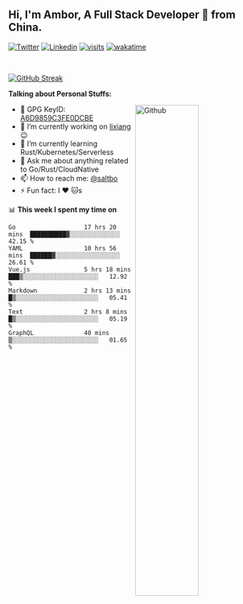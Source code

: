 ## Hi, I'm Ambor, A Full Stack Developer 🚀 from China.

[![Twitter](https://img.shields.io/badge/-saltbo-1ca0f1?style=flat&logo=twitter&logoColor=white)](https://twitter.com/rdsaltbo)
[![Linkedin](https://img.shields.io/badge/-saltbo-blue?style=flat&logo=Linkedin&logoColor=white)](https://www.linkedin.com/in/saltbo/)
[![visits](https://visitor.vercel.app/page/saltbo?color=light-green)](https://github.com/saltbo/)
[![wakatime](https://wakatime.com/badge/user/f82b1c77-faab-48cd-aef5-a12c0aff104b.svg)](https://wakatime.com/@f82b1c77-faab-48cd-aef5-a12c0aff104b)

&nbsp;  

[![GitHub Streak](http://github-readme-streak-stats.herokuapp.com?user=saltbo&hide_border=true&date_format=M%20j%5B%2C%20Y%5D)](https://git.io/streak-stats)

**Talking about Personal Stuffs:**
<!-- Any image aligned to the right. Beware the width  -->
<img width="50%" align="right" alt="Github" src="https://raw.githubusercontent.com/saltbo/saltbo/master/images/git-header.svg" />

- 🤘 GPG KeyID: [A6D9859C3FE0DCBE](https://saltbo.cn/pgp_keys.asc)
- 🔭 I’m currently working on [lixiang](https://www.lixiang.com/) :wink:
- 🌱 I’m currently learning Rust/Kubernetes/Serverless
- 💬 Ask me about anything related to Go/Rust/CloudNative
- 📫 How to reach me: [@saltbo](https://t.me/saltbo)
- ⚡ Fun fact: I :heart: :cat:s


📊 **This week I spent my time on**
<!--START_SECTION:waka-->

```text
Go                   17 hrs 20 mins  ██████████▓░░░░░░░░░░░░░░   42.15 %
YAML                 10 hrs 56 mins  ██████▓░░░░░░░░░░░░░░░░░░   26.61 %
Vue.js               5 hrs 18 mins   ███▒░░░░░░░░░░░░░░░░░░░░░   12.92 %
Markdown             2 hrs 13 mins   █▒░░░░░░░░░░░░░░░░░░░░░░░   05.41 %
Text                 2 hrs 8 mins    █▒░░░░░░░░░░░░░░░░░░░░░░░   05.19 %
GraphQL              40 mins         ▒░░░░░░░░░░░░░░░░░░░░░░░░   01.65 %
```

<!--END_SECTION:waka-->
